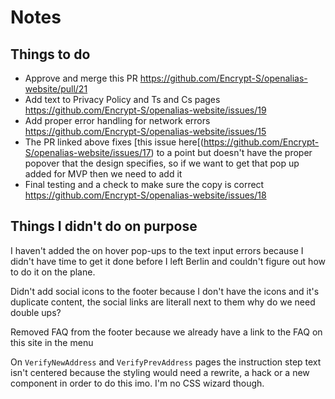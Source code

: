 # Notes

## Things to do

- Approve and merge this PR https://github.com/Encrypt-S/openalias-website/pull/21
- Add text to Privacy Policy and Ts and Cs pages https://github.com/Encrypt-S/openalias-website/issues/19
- Add proper error handling for network errors https://github.com/Encrypt-S/openalias-website/issues/15
- The PR linked above fixes [this issue here[(https://github.com/Encrypt-S/openalias-website/issues/17) to a point but doesn't have the proper popover that the design specifies, so if we want to get that pop up added for MVP then we need to add it 
- Final testing and a check to make sure the copy is correct https://github.com/Encrypt-S/openalias-website/issues/18

## Things I didn't do on purpose

I haven't added the on hover pop-ups to the text input errors because I didn't have time to get it done before I left Berlin and couldn't figure out how to do it on the plane.

Didn't add social icons to the footer because I don't have the icons and it's duplicate content, the social links are literall next to them why do we need double ups?
  
Removed FAQ from the footer because we already have a link to the FAQ on this site in the menu
  
On `VerifyNewAddress` and `VerifyPrevAddress` pages the instruction step text isn't centered because the styling would need a rewrite, a hack or a new component in order to do this imo. I'm no CSS wizard though.
